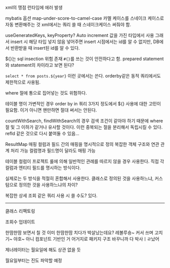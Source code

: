 
xml의 맹점
런타임에 에러 발생

mybatis 옵션
map-under-score-to-camel-case
카멜 케이스를 스네이크 케이스로 자동 변환해주는 것
xml에서는 쿼리 쓸 때 스네이크케이스 써줘야 함.

useGeneratedKeys, keyProperty?
Auto increment 값을 가진 타입에서 사용
그래서 insert 시 해당 타입 넣지 않음
넣어주면 insert 시점에서는 id를 알 수 없지만, DB에서 반환받을 때 insert된 id를 알 수 있다.

${}는 sql insection 위험 존재
`#{}`를 쓰는 것이 안전하다고 함.
prepared statement와 statement의 차이라고 보면 된다?

`select * from posts.${year}` 이런 곳에서는 쓴다.
orderby같은 동적 쿼리에서도 제한적으로 사용됨.


where 절에 통으로 집어넣는 것도 위험하다.

테이블 명이 가변적인 경우
order by
in 쿼리
3가지 정도에서 ${} 사용에 대한 고민이 필요함.
이거 아니면 왠만하면 절대 써서는 안된다.

countWithSearch, findWithSearch의 경우 검색 조건이 같아야 하기 때문에 where 절 및 그 이하가 같거나 유사할 것이다.
이런 중복되는 절을 분리해서 독립시킬 수 있다.
refId 같은 것으로 다시 붙여둘 수 있음...


ResultMap 매핑
컬럼과 필드 간의 매핑을 명시적으로 정의
복잡한 객체 구조와 연관 관계 처리 가능
컬럼명과 필드명이 달라도 매핑 가능

테이블 컬럼이 프로젝트 룰에 의해 일반적인 관례를 따르지 않을 경우 사용한다.
직접 각 컬럼과 엔티티 필드를 명시하는 방식이다.

실제로는 두 방식을 적절히 혼합해서 사용한다.
클래스로 정의된 것을 사용하느냐, 커스텀으로 정의한 것을 사용하느냐의 차이?

복잡한 상세 조회 같은 쿼리 사용 시 쓸 수도? 있다.

---

클래스 리팩토링

조회수 업데이트

한땀한땀 보면서 칠 것
이미 한땀한땀 치다가 박살났는데요?
레볼루숑~ 커서 쓰며 고치기~ 야호~
아니 컴포넌트 기반인 거 어거지로 패키지 구조 바꾸니까 다 박사ㅣㄹ났어

제너레이터는 월요일에 해도 상관 없을 듯

월요일부터는 진도 파악할 예정
